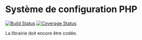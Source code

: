 # Système de configuration PHP
[![Build Status](https://travis-ci.org/beMang/Config-System.svg?branch=master)](https://travis-ci.org/beMang/Config-System)  [![Coverage Status](https://coveralls.io/repos/github/beMang/Config-System/badge.svg?branch=master)](https://coveralls.io/github/beMang/Config-System?branch=master)

La librairie doit encore être codée.